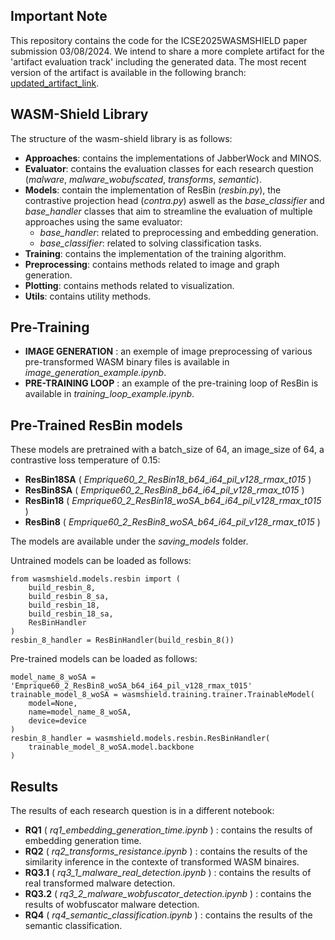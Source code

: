 ## Important Note
This repository contains the code for the ICSE2025WASMSHIELD paper submission 03/08/2024. We intend to share a more complete artifact for the 'artifact evaluation track' including the generated data. The most recent version of the artifact is available in the following branch: [updated_artifact_link](https://github.com/icse2025wasmshield/icse2025wasmshield/tree/artifact).

## WASM-Shield Library

The structure of the wasm-shield library is as follows:

- **Approaches**: contains the implementations of JabberWock and MINOS.
- **Evaluator**: contains the evaluation classes for each research question (*malware*, *malware_wobufscated*, *transforms*, *semantic*).
- **Models**: contain the implementation of ResBin (*resbin.py*), the contrastive projection head (*contra.py*) aswell as the *base_classifier* and *base_handler* classes that aim to streamline the evaluation of multiple approaches using the same evaluator:
    - *base_handler*: related to preprocessing and embedding generation.
    - *base_classifier*: related to solving classification tasks.
- **Training**: contains the implementation of the training algorithm.
- **Preprocessing**: contains methods related to image and graph generation.
- **Plotting**: contains methods related to visualization.
- **Utils**: contains utility methods.

## Pre-Training

- **IMAGE GENERATION** : an exemple of image preprocessing of various pre-transformed WASM binary files is available in *image_generation_example.ipynb*.
- **PRE-TRAINING LOOP** : an example of the pre-training loop of ResBin is available in *training_loop_example.ipynb*.

## Pre-Trained ResBin models
These models are pretrained with a batch_size of 64, an image_size of 64, a contrastive loss temperature of 0.15:
- **ResBin18SA** ( *Emprique60_2_ResBin18_b64_i64_pil_v128_rmax_t015* )
- **ResBin8SA** ( *Emprique60_2_ResBin8_b64_i64_pil_v128_rmax_t015* )
- **ResBin18** ( *Emprique60_2_ResBin18_woSA_b64_i64_pil_v128_rmax_t015* )
- **ResBin8** ( *Emprique60_2_ResBin8_woSA_b64_i64_pil_v128_rmax_t015* )

The models are available under the *saving_models* folder.

Untrained models can be loaded as follows:
```
from wasmshield.models.resbin import (
    build_resbin_8,
    build_resbin_8_sa, 
    build_resbin_18, 
    build_resbin_18_sa,
    ResBinHandler
)
resbin_8_handler = ResBinHandler(build_resbin_8())
```
Pre-trained models can be loaded as follows:
```
model_name_8_woSA = 'Emprique60_2_ResBin8_woSA_b64_i64_pil_v128_rmax_t015'
trainable_model_8_woSA = wasmshield.training.trainer.TrainableModel(
    model=None, 
    name=model_name_8_woSA, 
    device=device
)
resbin_8_handler = wasmshield.models.resbin.ResBinHandler(
    trainable_model_8_woSA.model.backbone
)
```


## Results
The results of each research question is in a different notebook:
- **RQ1** ( *rq1_embedding_generation_time.ipynb* ) : contains the results of embedding generation time.
- **RQ2** ( *rq2_transforms_resistance.ipynb* ) : contains the results of the similarity inference in the contexte of transformed WASM binaires.
- **RQ3.1** ( *rq3_1_malware_real_detection.ipynb* ) : contains the results of real transformed malware detection.
- **RQ3.2** ( *rq3_2_malware_wobfuscator_detection.ipynb* ) : contains the results of wobfuscator malware detection.
- **RQ4** ( *rq4_semantic_classification.ipynb* ) : contains the results of the semantic classification.

